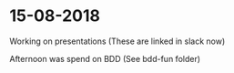 # 15-08-2018

Working on presentations (These are linked in slack now)

Afternoon was spend on BDD (See bdd-fun folder)